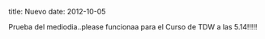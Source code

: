 title: Nuevo
date: 2012-10-05

Prueba del mediodia..please funcionaa para el Curso de TDW a las 5.14!!!!!